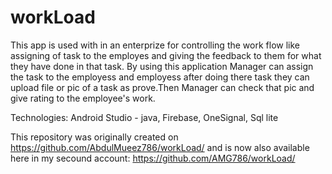 # workLoad
 
 This app is used with in an enterprize for controlling the work flow like assigning of task to the employes and giving the feedback to them for what they have done in that task.
 By using this application Manager can assign the task to the employess and employess after doing there task they can upload file or pic of a task as prove.Then Manager can check 
 that pic and give rating to the employee's work.
 
Technologies:
Android Studio - java,
Firebase,
OneSignal,
Sql lite

This repository was originally created on https://github.com/AbdulMueez786/workLoad/ and is now also available here in my secound account: https://github.com/AMG786/workLoad/
